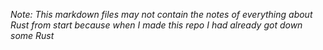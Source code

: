 *Note: This markdown files may not contain the notes of everything about Rust from start because when I made this repo I had already got down some Rust*
